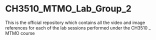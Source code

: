 # CH3510_MTMO_Lab_Group_2
This is the official repository which contains all the video and image references for each of the lab sessions performed under the CH3510 _ MTMO course
